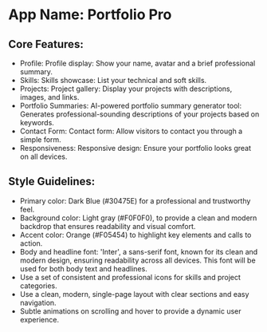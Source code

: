 # **App Name**: Portfolio Pro

## Core Features:

- Profile: Profile display: Show your name, avatar and a brief professional summary.
- Skills: Skills showcase: List your technical and soft skills.
- Projects: Project gallery: Display your projects with descriptions, images, and links.
- Portfolio Summaries: AI-powered portfolio summary generator tool: Generates professional-sounding descriptions of your projects based on keywords.
- Contact Form: Contact form: Allow visitors to contact you through a simple form.
- Responsiveness: Responsive design: Ensure your portfolio looks great on all devices.

## Style Guidelines:

- Primary color: Dark Blue (#30475E) for a professional and trustworthy feel.
- Background color: Light gray (#F0F0F0), to provide a clean and modern backdrop that ensures readability and visual comfort.
- Accent color: Orange (#F05454) to highlight key elements and calls to action.
- Body and headline font: 'Inter', a sans-serif font, known for its clean and modern design, ensuring readability across all devices. This font will be used for both body text and headlines.
- Use a set of consistent and professional icons for skills and project categories.
- Use a clean, modern, single-page layout with clear sections and easy navigation.
- Subtle animations on scrolling and hover to provide a dynamic user experience.